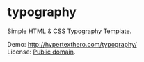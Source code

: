 typography
==========

Simple HTML &amp; CSS Typography Template.

Demo: <http://hypertexthero.com/typography/>  
License: [Public domain](https://creativecommons.org/publicdomain/zero/1.0/).
